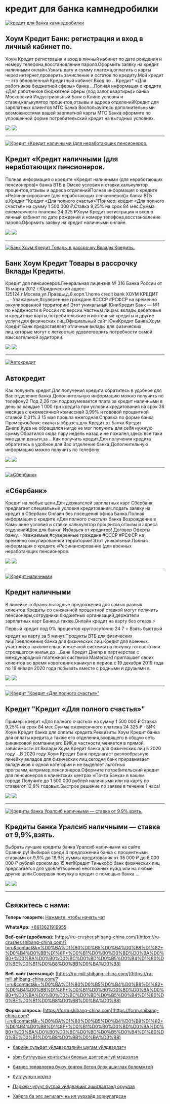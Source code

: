 # кредит для банка камнедробилки

<a href="https://swt.shibang-china.com/?l=ru&img&k=%D0%BA%D1%80%D0%B5%D0%B4%D0%B8%D1%82+%D0%B4%D0%BB%D1%8F+%D0%B1%D0%B0%D0%BD%D0%BA%D0%B0+%D0%BA%D0%B0%D0%BC%D0%BD%D0%B5%D0%B4%D1%80%D0%BE%D0%B1%D0%B8%D0%BB%D0%BA%D0%B8" target="_blank">![кредит для банка камнедробилки](http://static.shibang-china.com/all-800x300/294.jpg)</a>

## Хоум Кредит Банк: регистрация и вход в личный кабинет по.
Хоум Кредит регистрация и вход в личный кабинет по дате рождения и номеру телефона,восстановление пароля.Оформить заявку на кредит наличными онлайн.Узнать дату и сумму платежа,оплатить с карты через интернет,проверить зачисление и остаток по кредиту.Мой кредит — это обновленный Кредитный кабинет.Вход по …Кредит* &#171;Для работников бюджетной сферы&#187; банка …Полная информация о кредите &#171;Для работников бюджетной сферы (под залог квартиры)&#187; банка Московский Индустриальный Банк в Клине условия и ставки,калькулятор процентов,отзывы и адреса отделенийКредит для зарплатных клиентов МТС Банка Воспользуйтесь дополнительными возможностями вашей зарплатной карты МТС Банка оформите по упрощенной форме потребительский кредит на выгодных условиях.


<a href="https://whatsapp.shibangsoft.com/WhatsApp.php" target="_blank" title="WhatsApp">![](http://static.shibang-china.com/icon/whatsapp.png)</a> <a href="https://swt.shibang-china.com/?l=ru&icon&k=%D0%BA%D1%80%D0%B5%D0%B4%D0%B8%D1%82+%D0%B4%D0%BB%D1%8F+%D0%B1%D0%B0%D0%BD%D0%BA%D0%B0+%D0%BA%D0%B0%D0%BC%D0%BD%D0%B5%D0%B4%D1%80%D0%BE%D0%B1%D0%B8%D0%BB%D0%BA%D0%B8" target="_blank">![](http://static.shibang-china.com/icon/chat-ru.png)</a>

---

<a href="https://swt.shibang-china.com/?l=ru&img&k=%D0%BA%D1%80%D0%B5%D0%B4%D0%B8%D1%82+%D0%B4%D0%BB%D1%8F+%D0%B1%D0%B0%D0%BD%D0%BA%D0%B0+%D0%BA%D0%B0%D0%BC%D0%BD%D0%B5%D0%B4%D1%80%D0%BE%D0%B1%D0%B8%D0%BB%D0%BA%D0%B8" target="_blank">![Кредит &#171;Кредит наличными (для неработающих пенсионеров.](http://static.shibang-china.com/all-800x300/1016.jpg)</a>

## Кредит &#171;Кредит наличными (для неработающих пенсионеров.
Полная информация о кредите &#171;Кредит наличными (для неработающих пенсионеров)&#187; банка ВТБ в Омске условия и ставки,калькулятор процентов,отзывы и адреса отделенийПолная информация о кредите &#171;Рефинансирование (для неработающих пенсионеров)&#187; банка ВТБ в.Кредит &quot;Кредит &#171;Для полного счастья&#187;&quot;Пример: кредит &#171;Для полного счастья&#187; на сумму 1 500 000 ₽.Ставка 9,25% на срок 84 мес.Сумма ежемесячного платежа 24 325 ₽Хоум Кредит регистрация и вход в личный кабинет по дате рождения и номеру телефона,восстановление пароля.Оформить заявку на кредит наличными онлайн.


<a href="https://whatsapp.shibangsoft.com/WhatsApp.php" target="_blank" title="WhatsApp">![](http://static.shibang-china.com/icon/whatsapp.png)</a> <a href="https://swt.shibang-china.com/?l=ru&icon&k=%D0%BA%D1%80%D0%B5%D0%B4%D0%B8%D1%82+%D0%B4%D0%BB%D1%8F+%D0%B1%D0%B0%D0%BD%D0%BA%D0%B0+%D0%BA%D0%B0%D0%BC%D0%BD%D0%B5%D0%B4%D1%80%D0%BE%D0%B1%D0%B8%D0%BB%D0%BA%D0%B8" target="_blank">![](http://static.shibang-china.com/icon/chat-ru.png)</a>

---

<a href="https://swt.shibang-china.com/?l=ru&img&k=%D0%BA%D1%80%D0%B5%D0%B4%D0%B8%D1%82+%D0%B4%D0%BB%D1%8F+%D0%B1%D0%B0%D0%BD%D0%BA%D0%B0+%D0%BA%D0%B0%D0%BC%D0%BD%D0%B5%D0%B4%D1%80%D0%BE%D0%B1%D0%B8%D0%BB%D0%BA%D0%B8" target="_blank">![Банк Хоум Кредит Товары в рассрочку Вклады Кредиты.](http://static.shibang-china.com/all-800x300/214.jpg)</a>

## Банк Хоум Кредит Товары в рассрочку Вклады Кредиты.
Кредит для пенсионеров.Генеральная лицензия № 316 Банка России от 15 марта 2012 г.Юридический адрес: 125124,г.Москва,ул.Правды,д.8,корп.1.home credit bank ХОУМ КРЕДИТ …&nbsp;&#0183;&#32;Уважаемые,#суверенные граждане #СССР #РСФСР на временно оккупированной территории! Этот уникальный.ЮниКредит Банк — №1 по надежности в России по версии.Частным лицам: вклады,дебетовые и кредитные карты,потребительские и ипотечные кредиты и другие услуги для физических лиц.Официальный сайт ЮниКредит Банка.Хоум Кредит Банк предоставляет отличные вклады для физических лиц,которые могут с легкостью удовлетворить потребности самой взыскательной аудитории.


<a href="https://whatsapp.shibangsoft.com/WhatsApp.php" target="_blank" title="WhatsApp">![](http://static.shibang-china.com/icon/whatsapp.png)</a> <a href="https://swt.shibang-china.com/?l=ru&icon&k=%D0%BA%D1%80%D0%B5%D0%B4%D0%B8%D1%82+%D0%B4%D0%BB%D1%8F+%D0%B1%D0%B0%D0%BD%D0%BA%D0%B0+%D0%BA%D0%B0%D0%BC%D0%BD%D0%B5%D0%B4%D1%80%D0%BE%D0%B1%D0%B8%D0%BB%D0%BA%D0%B8" target="_blank">![](http://static.shibang-china.com/icon/chat-ru.png)</a>

---

<a href="https://swt.shibang-china.com/?l=ru&img&k=%D0%BA%D1%80%D0%B5%D0%B4%D0%B8%D1%82+%D0%B4%D0%BB%D1%8F+%D0%B1%D0%B0%D0%BD%D0%BA%D0%B0+%D0%BA%D0%B0%D0%BC%D0%BD%D0%B5%D0%B4%D1%80%D0%BE%D0%B1%D0%B8%D0%BB%D0%BA%D0%B8" target="_blank">![Автокредит](http://static.shibang-china.com/all-800x300/495.jpg)</a>

## Автокредит
Как получить кредит.Для получения кредита обратитесь в удобное для Вас отделение банка.Дополнительную информацию можно получить по телефону2 Под 2,26 грн подразумевается плата за кредит наличными в день за каждые 1 000 грн кредита при условии кредитования на срок 36 месяцев с ежемесячной комиссией 3,99% и годовой процентной ставкой 0,01%.3 15 мая прошла ежегодная.Справка по форме банка Промсвязьбанк: скачать образец для.Кредит от Банка Кредит Днепр.Куда не обращался нигде не мог получить для себя нужную сумму.Обратился сюда пару недель назад и не пожалел,здесь все таки мне дали деньги,за …Как получить кредит.Для получения кредита обратитесь в удобное для Вас отделение банка.Дополнительную информацию можно получить по телефону


<a href="https://whatsapp.shibangsoft.com/WhatsApp.php" target="_blank" title="WhatsApp">![](http://static.shibang-china.com/icon/whatsapp.png)</a> <a href="https://swt.shibang-china.com/?l=ru&icon&k=%D0%BA%D1%80%D0%B5%D0%B4%D0%B8%D1%82+%D0%B4%D0%BB%D1%8F+%D0%B1%D0%B0%D0%BD%D0%BA%D0%B0+%D0%BA%D0%B0%D0%BC%D0%BD%D0%B5%D0%B4%D1%80%D0%BE%D0%B1%D0%B8%D0%BB%D0%BA%D0%B8" target="_blank">![](http://static.shibang-china.com/icon/chat-ru.png)</a>

---

<a href="https://swt.shibang-china.com/?l=ru&img&k=%D0%BA%D1%80%D0%B5%D0%B4%D0%B8%D1%82+%D0%B4%D0%BB%D1%8F+%D0%B1%D0%B0%D0%BD%D0%BA%D0%B0+%D0%BA%D0%B0%D0%BC%D0%BD%D0%B5%D0%B4%D1%80%D0%BE%D0%B1%D0%B8%D0%BB%D0%BA%D0%B8" target="_blank">![&#171;Сбербанк&#187;](http://static.shibang-china.com/all-800x300/965.jpg)</a>

## &#171;Сбербанк&#187;
Кредит на любые цели.Для держателей зарплатных карт Сбербанк предлагает специальные условия кредитования:.подать заявку на кредит в Сбербанк Онлайн без посещения офиса Банка.Полная информация о кредите &#171;Для полного счастья&#187; банка Возрождение в Камышине условия и ставки,калькулятор процентов,отзывы и адреса отделенийШок для банка! Избавься от кредитов! Договор Оферты банку.&nbsp;&#0183;&#32;Уважаемые,#суверенные граждане #СССР #РСФСР на временно оккупированной территории! Этот уникальный.Полная информация о кредите &#171;Рефинансирование (для военных неработающих пенсионеров.


<a href="https://whatsapp.shibangsoft.com/WhatsApp.php" target="_blank" title="WhatsApp">![](http://static.shibang-china.com/icon/whatsapp.png)</a> <a href="https://swt.shibang-china.com/?l=ru&icon&k=%D0%BA%D1%80%D0%B5%D0%B4%D0%B8%D1%82+%D0%B4%D0%BB%D1%8F+%D0%B1%D0%B0%D0%BD%D0%BA%D0%B0+%D0%BA%D0%B0%D0%BC%D0%BD%D0%B5%D0%B4%D1%80%D0%BE%D0%B1%D0%B8%D0%BB%D0%BA%D0%B8" target="_blank">![](http://static.shibang-china.com/icon/chat-ru.png)</a>

---

<a href="https://swt.shibang-china.com/?l=ru&img&k=%D0%BA%D1%80%D0%B5%D0%B4%D0%B8%D1%82+%D0%B4%D0%BB%D1%8F+%D0%B1%D0%B0%D0%BD%D0%BA%D0%B0+%D0%BA%D0%B0%D0%BC%D0%BD%D0%B5%D0%B4%D1%80%D0%BE%D0%B1%D0%B8%D0%BB%D0%BA%D0%B8" target="_blank">![Кредит наличными](http://static.shibang-china.com/all-800x300/1178.jpg)</a>

## Кредит наличными
В линейке собраны выгодные предложения для самых разных клиентов.Кредиты со сниженной процентной ставкой могут получить пенсионеры,сотрудники бюджетных организаций,держатели зарплатных карт Банка,а также.Онлайн кредит на карту без отказа ⚡ Первый кредит под 0% процентов круглосуточно 24 7 ⭐ Взять быстрый кредит на карту за 5 минут.Продукты ВТБ для физических лицПредложения банка для физических лиц.Кредит для военных участников накопительно ипотечной системы на покупку готового или строящегося жилья,до …Банк Кредит Днепр в партнерстве с международной платежной системой Mastercard приглашает своих клиентов во время новогодних каникул в период с 19 декабря 2019 года по 19 января 2020 года побывать вместе с родными и друзьями в.


<a href="https://whatsapp.shibangsoft.com/WhatsApp.php" target="_blank" title="WhatsApp">![](http://static.shibang-china.com/icon/whatsapp.png)</a> <a href="https://swt.shibang-china.com/?l=ru&icon&k=%D0%BA%D1%80%D0%B5%D0%B4%D0%B8%D1%82+%D0%B4%D0%BB%D1%8F+%D0%B1%D0%B0%D0%BD%D0%BA%D0%B0+%D0%BA%D0%B0%D0%BC%D0%BD%D0%B5%D0%B4%D1%80%D0%BE%D0%B1%D0%B8%D0%BB%D0%BA%D0%B8" target="_blank">![](http://static.shibang-china.com/icon/chat-ru.png)</a>

---

<a href="https://swt.shibang-china.com/?l=ru&img&k=%D0%BA%D1%80%D0%B5%D0%B4%D0%B8%D1%82+%D0%B4%D0%BB%D1%8F+%D0%B1%D0%B0%D0%BD%D0%BA%D0%B0+%D0%BA%D0%B0%D0%BC%D0%BD%D0%B5%D0%B4%D1%80%D0%BE%D0%B1%D0%B8%D0%BB%D0%BA%D0%B8" target="_blank">![Кредит &quot;Кредит &#171;Для полного счастья&#187;&quot;](http://static.shibang-china.com/all-800x300/1467.jpg)</a>

## Кредит &quot;Кредит &#171;Для полного счастья&#187;&quot;
Пример: кредит &#171;Для полного счастья&#187; на сумму 1 500 000 ₽.Ставка 9,25% на срок 84 мес.Сумма ежемесячного платежа 24 325 ₽&nbsp;&#0183;&#32;БИК Хоум Кредит банка для оплаты кредита.Реквизиты Хоум Кредит банка для оплаты кредита,а также его отделения,входящего в общую сеть финансовой компании,его БИК,в частности,меняется в прямой зависимости от.Вклады Хоум Кредит банка для физических лиц в 2020 году …В 2020 году Хоум Кредит Банк предлагает разнообразную линейку вкладов для физических лиц,сегодня банк приравнивает вкладчиков к одной категории и не выделяет льготных программ,например,пенсионеров.Оформите потребительский кредит для пенсионеров в клиентских центрах &#171;Почта Банка&#187; в вашем городе.Получите до 1 500 000 рублей наличными или на карту по ставке от 12,9% годовых.Быстрое решение по заявке в течение 1 часа!


<a href="https://whatsapp.shibangsoft.com/WhatsApp.php" target="_blank" title="WhatsApp">![](http://static.shibang-china.com/icon/whatsapp.png)</a> <a href="https://swt.shibang-china.com/?l=ru&icon&k=%D0%BA%D1%80%D0%B5%D0%B4%D0%B8%D1%82+%D0%B4%D0%BB%D1%8F+%D0%B1%D0%B0%D0%BD%D0%BA%D0%B0+%D0%BA%D0%B0%D0%BC%D0%BD%D0%B5%D0%B4%D1%80%D0%BE%D0%B1%D0%B8%D0%BB%D0%BA%D0%B8" target="_blank">![](http://static.shibang-china.com/icon/chat-ru.png)</a>

---

<a href="https://swt.shibang-china.com/?l=ru&img&k=%D0%BA%D1%80%D0%B5%D0%B4%D0%B8%D1%82+%D0%B4%D0%BB%D1%8F+%D0%B1%D0%B0%D0%BD%D0%BA%D0%B0+%D0%BA%D0%B0%D0%BC%D0%BD%D0%B5%D0%B4%D1%80%D0%BE%D0%B1%D0%B8%D0%BB%D0%BA%D0%B8" target="_blank">![Кредиты банка Уралсиб наличными — ставка от 9,9%,взять.](http://static.shibang-china.com/all-800x300/1383.jpg)</a>

## Кредиты банка Уралсиб наличными — ставка от 9,9%,взять.
Выбрать лучшие кредиты банка Уралсиб наличными на сайте Сравни.ру! Выбирай среди 4 предложений банка с процентными ставками от 9,9% до 18,9%,суммы кредитования от 35 000 ₽ до 6 000 000 ₽ рублей сроком до 15 лет!Кредит Тинькофф банк физических лиц предлагается для удовлетворения неотложных нужд или на любые другие цели.Совершая покупку в кредит с помощью банка …

<a href="https://whatsapp.shibangsoft.com/WhatsApp.php" target="_blank" title="WhatsApp">![](http://static.shibang-china.com/icon/whatsapp.png)</a> <a href="https://swt.shibang-china.com/?l=ru&icon&k=%D0%BA%D1%80%D0%B5%D0%B4%D0%B8%D1%82+%D0%B4%D0%BB%D1%8F+%D0%B1%D0%B0%D0%BD%D0%BA%D0%B0+%D0%BA%D0%B0%D0%BC%D0%BD%D0%B5%D0%B4%D1%80%D0%BE%D0%B1%D0%B8%D0%BB%D0%BA%D0%B8" target="_blank">![](http://static.shibang-china.com/icon/chat-ru.png)</a>

---
## Свяжитесь с нами:

**Теперь говорите:** [Нажмите, чтобы начать чат](https://swt.shibang-china.com?l=ru&contact&k=%D0%BA%D1%80%D0%B5%D0%B4%D0%B8%D1%82+%D0%B4%D0%BB%D1%8F+%D0%B1%D0%B0%D0%BD%D0%BA%D0%B0+%D0%BA%D0%B0%D0%BC%D0%BD%D0%B5%D0%B4%D1%80%D0%BE%D0%B1%D0%B8%D0%BB%D0%BA%D0%B8)

**WhatsApp:**  [+8613621919955](https://whatsapp.shibangsoft.com/WhatsApp.php)

**Веб-сайт (дробилка):** [https://ru-crusher.shibang-china.com/](https://ru-crusher.shibang-china.com/?l=ru&contact&k=%D0%BA%D1%80%D0%B5%D0%B4%D0%B8%D1%82+%D0%B4%D0%BB%D1%8F+%D0%B1%D0%B0%D0%BD%D0%BA%D0%B0+%D0%BA%D0%B0%D0%BC%D0%BD%D0%B5%D0%B4%D1%80%D0%BE%D0%B1%D0%B8%D0%BB%D0%BA%D0%B8)

**Веб-сайт (мельница):** [https://ru-mill.shibang-china.com/](https://ru-mill.shibang-china.com/?l=ru&contact&k=%D0%BA%D1%80%D0%B5%D0%B4%D0%B8%D1%82+%D0%B4%D0%BB%D1%8F+%D0%B1%D0%B0%D0%BD%D0%BA%D0%B0+%D0%BA%D0%B0%D0%BC%D0%BD%D0%B5%D0%B4%D1%80%D0%BE%D0%B1%D0%B8%D0%BB%D0%BA%D0%B8)

**Форма запроса:** [https://form.shibang-china.com](https://form.shibang-china.com?l=ru&contact&k=%D0%BA%D1%80%D0%B5%D0%B4%D0%B8%D1%82+%D0%B4%D0%BB%D1%8F+%D0%B1%D0%B0%D0%BD%D0%BA%D0%B0+%D0%BA%D0%B0%D0%BC%D0%BD%D0%B5%D0%B4%D1%80%D0%BE%D0%B1%D0%B8%D0%BB%D0%BA%D0%B8)

* [барийн сульфат үйлдвэрлэлийн шугам үйлдвэрлэгч](../128/%D0%B1%D0%B0%D1%80%D0%B8%D0%B9%D0%BD%20%D1%81%D1%83%D0%BB%D1%8C%D1%84%D0%B0%D1%82%20%D2%AF%D0%B9%D0%BB%D0%B4%D0%B2%D1%8D%D1%80%D0%BB%D1%8D%D0%BB%D0%B8%D0%B9%D0%BD%20%D1%88%D1%83%D0%B3%D0%B0%D0%BC%20%D2%AF%D0%B9%D0%BB%D0%B4%D0%B2%D1%8D%D1%80%D0%BB%D1%8D%D0%B3%D1%87.md)

* [sbm бутлуурын контактын блокын дэлгэрэнгүй мэдээлэл](../130/sbm%20%D0%B1%D1%83%D1%82%D0%BB%D1%83%D1%83%D1%80%D1%8B%D0%BD%20%D0%BA%D0%BE%D0%BD%D1%82%D0%B0%D0%BA%D1%82%D1%8B%D0%BD%20%D0%B1%D0%BB%D0%BE%D0%BA%D1%8B%D0%BD%20%D0%B4%D1%8D%D0%BB%D0%B3%D1%8D%D1%80%D1%8D%D0%BD%D0%B3%D2%AF%D0%B9%20%D0%BC%D1%8D%D0%B4%D1%8D%D1%8D%D0%BB%D1%8D%D0%BB.md)

* [бизнес төлөвлөгөө буюу хөнгөн бетон блок ашиглах боломжтой](../128/%D0%B1%D0%B8%D0%B7%D0%BD%D0%B5%D1%81%20%D1%82%D3%A9%D0%BB%D3%A9%D0%B2%D0%BB%D3%A9%D0%B3%D3%A9%D3%A9%20%D0%B1%D1%83%D1%8E%D1%83%20%D1%85%D3%A9%D0%BD%D0%B3%D3%A9%D0%BD%20%D0%B1%D0%B5%D1%82%D0%BE%D0%BD%20%D0%B1%D0%BB%D0%BE%D0%BA%20%D0%B0%D1%88%D0%B8%D0%B3%D0%BB%D0%B0%D1%85%20%D0%B1%D0%BE%D0%BB%D0%BE%D0%BC%D0%B6%D1%82%D0%BE%D0%B9.md)

* [бутлуурын мэдээ](../128/%D0%B1%D1%83%D1%82%D0%BB%D1%83%D1%83%D1%80%D1%8B%D0%BD%20%D0%BC%D1%8D%D0%B4%D1%8D%D1%8D.md)

* [Паркер чулууг бутлах үйлдвэрийг ашиглалтанд оруулав](../129/%D0%9F%D0%B0%D1%80%D0%BA%D0%B5%D1%80%20%D1%87%D1%83%D0%BB%D1%83%D1%83%D0%B3%20%D0%B1%D1%83%D1%82%D0%BB%D0%B0%D1%85%20%D2%AF%D0%B9%D0%BB%D0%B4%D0%B2%D1%8D%D1%80%D0%B8%D0%B9%D0%B3%20%D0%B0%D1%88%D0%B8%D0%B3%D0%BB%D0%B0%D0%BB%D1%82%D0%B0%D0%BD%D0%B4%20%D0%BE%D1%80%D1%83%D1%83%D0%BB%D0%B0%D0%B2.md)

* [Хайрга ба элс ангилагч нь ил уурхайд зориулагдсан](../127/%D0%A5%D0%B0%D0%B9%D1%80%D0%B3%D0%B0%20%D0%B1%D0%B0%20%D1%8D%D0%BB%D1%81%20%D0%B0%D0%BD%D0%B3%D0%B8%D0%BB%D0%B0%D0%B3%D1%87%20%D0%BD%D1%8C%20%D0%B8%D0%BB%20%D1%83%D1%83%D1%80%D1%85%D0%B0%D0%B9%D0%B4%20%D0%B7%D0%BE%D1%80%D0%B8%D1%83%D0%BB%D0%B0%D0%B3%D0%B4%D1%81%D0%B0%D0%BD.md)